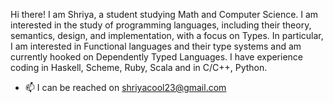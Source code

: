 Hi there! I am Shriya, a student studying Math and Computer Science. I am interested in the study of programming languages, 
including their theory, semantics, design, and implementation, with a focus on Types. 
In particular, I am interested in Functional languages and their type systems and am currently hooked on Dependently Typed Languages.
I have experience coding in Haskell, Scheme, Ruby, Scala and in C/C++, Python. 
- 📫 I can be reached on shriyacool23@gmail.com

<!---
SmoothThunk/SmoothThunk is a ✨ special ✨ repository because its `README.md` (this file) appears on your GitHub profile.
You can click the Preview link to take a look at your changes.
--->
